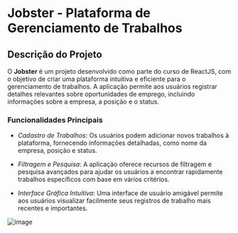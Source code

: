 # Jobster - Plataforma de Gerenciamento de Trabalhos

## Descrição do Projeto

O **Jobster** é um projeto desenvolvido como parte do curso de ReactJS, com o objetivo de criar uma plataforma intuitiva e eficiente para o gerenciamento de trabalhos. A aplicação permite aos usuários registrar detalhes relevantes sobre oportunidades de emprego, incluindo informações sobre a empresa, a posição e o status.

### Funcionalidades Principais

- *Cadastro de Trabalhos*: Os usuários podem adicionar novos trabalhos à plataforma, fornecendo informações detalhadas, como nome da empresa, posição e status.

- *Filtragem e Pesquisa*: A aplicação oferece recursos de filtragem e pesquisa avançados para ajudar os usuários a encontrar rapidamente trabalhos específicos com base em vários critérios.

- *Interface Gráfica Intuitiva*: Uma interface de usuário amigável permite aos usuários visualizar facilmente seus registros de trabalho mais recentes e importantes.




![image](https://github.com/GuilhermeEstevan/Jobster/assets/115093310/b490a8c4-c307-4888-a37d-32bf9837ebb6)

